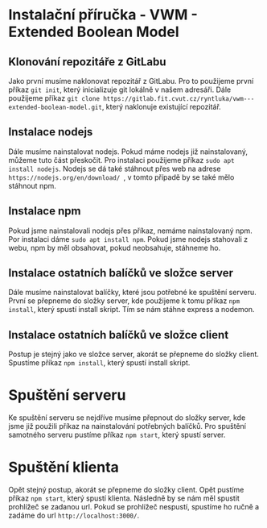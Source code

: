 # Instalační příručka - VWM - Extended Boolean Model

## Klonování repozitáře z GitLabu

Jako první musíme naklonovat repozitář z GitLabu. Pro to použijeme první příkaz `git init`, který inicializuje git lokálně v našem adresáři.
Dále použijeme příkaz `git clone https://gitlab.fit.cvut.cz/ryntluka/vwm---extended-boolean-model.git`, který naklonuje existující repozitář.

## Instalace nodejs
Dále musíme nainstalovat nodejs. Pokud máme nodejs již nainstalovaný, můžeme tuto část přeskočit. Pro instalaci použijeme příkaz `sudo apt install nodejs`. Nodejs se dá také stáhnout přes web na adrese `https://nodejs.org/en/download/ `, v tomto případě by se také mělo stáhnout npm.

## Instalace npm
Pokud jsme nainstalovali nodejs přes příkaz, nemáme nainstalovaný npm. Por instalaci dáme `sudo apt install npm`. Pokud jsme nodejs stahovali z webu, npm by měl obsahovat, pokud neobsahuje, stáhneme ho.

## Instalace ostatních balíčků ve složce server
Dále musíme nainstalovat balíčky, které jsou potřebné ke spuštění serveru. První se přepneme do složky server, kde použijeme k tomu příkaz `npm install`, který spustí install skript. Tím se nám stáhne express a nodemon.

## Instalace ostatních balíčků ve složce client
Postup je stejný jako ve složce server, akorát se přepneme do složky client. Spustíme příkaz `npm install`, který spustí install skript.

# Spuštění serveru
Ke spuštění serveru se nejdříve musíme přepnout do složky server, kde jsme již použili příkaz na nainstalování potřebných balíčků. Pro spuštění samotného serveru pustíme příkaz `npm start`, který spustí server.

# Spuštění klienta
Opět stejný postup, akorát se přepneme do složky client. Opět pustíme příkaz `npm start`, který spustí klienta. Následně by se nám měl spustit prohlížeč se zadanou url. Pokud se prohlížeč nespustí, spustíme ho ručně a zadáme do url `http://localhost:3000/`.
